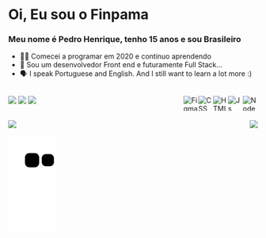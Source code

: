 # Oi, Eu sou o Finpama 
###  Meu nome é Pedro Henrique, tenho 15 anos e sou Brasileiro  
- 👨‍💻 Comecei a programar em 2020 e continuo aprendendo  
- 👀 Sou um desenvolvedor Front end e futuramente Full Stack...  
- 🗣 I speak Portuguese and English. And I still want to learn a lot more :)

<div style="display: inline_block"><br>
  <img align="right" alt="Node" height="30" width="30" src="https://cdn.jsdelivr.net/gh/devicons/devicon/icons/nodejs/nodejs-plain.svg">
  <img align="right" alt="Js" height="30" width="30" src="https://cdn.jsdelivr.net/gh/devicons/devicon/icons/javascript/javascript-plain.svg">
  <img align="right" alt="HTML" height="30" width="30" src="https://cdn.jsdelivr.net/gh/devicons/devicon/icons/html5/html5-plain.svg">
  <img align="right" alt="CSS" height="30" width="30" src="https://cdn.jsdelivr.net/gh/devicons/devicon/icons/css3/css3-plain.svg">
  <img align="right" alt="Figma" height="30" width="30" src="https://cdn.jsdelivr.net/gh/devicons/devicon/icons/figma/figma-original.svg">
</div>

<div> 
  <a href = "mailto:phma020@gmail.com"><img src="https://img.shields.io/badge/-Gmail-%23333?style=for-the-badge&logo=gmail&logoColor=white&color=ff002f" target="_blank"></a>
  <a href="https://discordapp.com/users/381510205718134784/" target="_blank"><img src="https://img.shields.io/badge/Discord-7289DA?style=for-the-badge&logo=discord&logoColor=white&color=7e3ace" target="_blank"></a> 
  <a href="" target="_blank"><img src="https://img.shields.io/badge/-LinkedIn-%230077B5?style=for-the-badge&logo=linkedin&logoColor=white" target="_blank"></a> 
</div>

##

<div>
  <a href="https://github.com/finpama">
  <img height="180em" src="https://github-readme-stats.vercel.app/api?username=finpama&show_icons=true&theme=midnight-purple&include_all_commits=true&count_private=true&icon_color=ff0033&border_color=21262d&bg_color=40,0e000b,040009"/>
  <img align="right" height="180em" src="https://github-readme-stats.vercel.app/api/top-langs/?username=finpama&layout=compact&langs_count=7&theme=midnight-purple&border_color=21262d&bg_color=40,0e000b,040009"/>
  </a>
</div>
  
  ![Snake animation](https://github.com/finpama/finpama/blob/output/github-contribution-grid-snake.svg)
